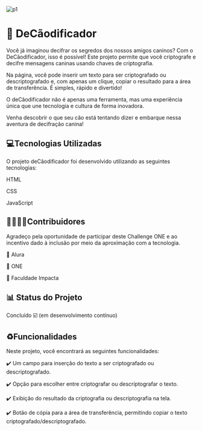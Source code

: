 ![p1](https://github.com/user-attachments/assets/ec39b885-4667-436d-b0ea-eea3af934400)

# 🐶 DeCãodificador

Você já imaginou decifrar os segredos dos nossos amigos caninos? Com o DeCãodificador, isso é possível! Este projeto permite que você criptografe e decifre mensagens caninas usando chaves de criptografia.

Na página, você pode inserir um texto para ser criptografado ou descriptografado e, com apenas um clique, copiar o resultado para a área de transferência. É simples, rápido e divertido!

O deCãodificador não é apenas uma ferramenta, mas uma experiência única que une tecnologia e cultura de forma inovadora.

Venha descobrir o que seu cão está tentando dizer e embarque nessa aventura de decifração canina!

## 💻Tecnologias Utilizadas 

O projeto deCãodificador foi desenvolvido utilizando as seguintes tecnologias:

HTML

CSS

JavaScript
## 🫱🏽‍🫲🏽Contribuidores

Agradeço pela oportunidade de participar deste Challenge ONE e ao incentivo dado à inclusão por meio da aproximação com a tecnologia.

🔹 Alura

🔹 ONE

🔹 Faculdade Impacta
## 📊 Status do Projeto
Concluído ☑️ (em desenvolvimento contínuo)
## ♻️Funcionalidades

Neste projeto, você encontrará as seguintes funcionalidades:

✔️ Um campo para inserção do texto a ser criptografado ou descriptografado.

✔️ Opção para escolher entre criptografar ou descriptografar o texto.

✔️ Exibição do resultado da criptografia ou descriptografia na tela.

✔️ Botão de cópia para a área de transferência, permitindo copiar o texto criptografado/descriptografado.

